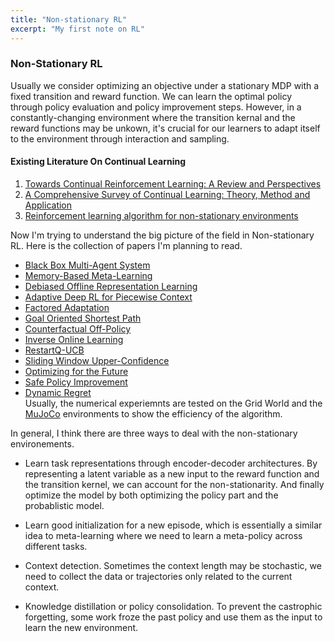 ```yaml
---
title: "Non-stationary RL"
excerpt: "My first note on RL"
---
```


### Non-Stationary RL    
Usually we consider optimizing an objective under a stationary MDP with a fixed transition and reward function. We can learn the optimal policy through policy evaluation and policy improvement steps. However, in a constantly-changing environment where the transition kernal and the reward functions may be unkown, it's crucial for our learners to adapt itself to the environment through interaction and sampling.   

#### Existing Literature On Continual Learning
1. [Towards Continual Reinforcement Learning: A Review and Perspectives](https://jair.org/index.php/jair/article/view/13673)
2. [A Comprehensive Survey of Continual Learning: Theory, Method and Application](https://ieeexplore.ieee.org/stamp/stamp.jsp?tp=&arnumber=10444954)
3. [Reinforcement learning algorithm for non-stationary environments](https://link.springer.com/article/10.1007/s10489-020-01758-5)

Now I'm trying to understand the big picture of the field in Non-stationary RL. Here is the collection of papers I'm planning to read.   

- [Black Box Multi-Agent System](https://iclr.cc/virtual/2024/poster/18862)
- [Memory-Based Meta-Learning](https://icml.cc/virtual/2023/poster/23662)
- [Debiased Offline Representation Learning](https://icml.cc/virtual/2024/poster/34708)
- [Adaptive Deep RL for Piecewise Context](https://neurips.cc/virtual/2022/poster/53528)
- [Factored Adaptation](https://neurips.cc/virtual/2022/poster/55118)
- [Goal Oriented Shortest Path](https://neurips.cc/virtual/2022/poster/53545)
- [Counterfactual Off-Policy](https://neurips.cc/virtual/2022/poster/54093)
- [Inverse Online Learning](https://iclr.cc/virtual/2022/poster/7211)
- [RestartQ-UCB](https://icml.cc/virtual/2021/poster/8427)
- [Sliding Window Upper-Confidence](https://icml.cc/virtual/2020/poster/5829)
- [Optimizing for the Future](https://icml.cc/virtual/2020/poster/6316)
- [Safe Policy Improvement ](https://neurips.cc/virtual/2020/poster/17861)
- [Dynamic Regret](https://neurips.cc/virtual/2020/poster/18121)  
Usually, the numerical experiemnts are tested on the Grid World and the [MuJoCo](https://ieeexplore.ieee.org/document/6386109)    environments to show the efficiency of the algorithm. 


In general, I think there are three ways to deal with the non-stationary environements.   

- Learn task representations through encoder-decoder architectures. By representing a latent variable as a new input to the reward function and the transition kernel, we can account for the non-stationarity. And finally optimize the model by both optimizing the policy part and the probablistic model.   

- Learn good initialization for a new episode, which is essentially a similar idea to meta-learning where we need to learn a meta-policy across different tasks.     

- Context detection. Sometimes the context length may be stochastic, we need to collect the data or trajectories only related to the current context.   

- Knowledge distillation or policy consolidation. To prevent the castrophic forgetting, some work froze the past policy and use them as the input to learn the new environment.




